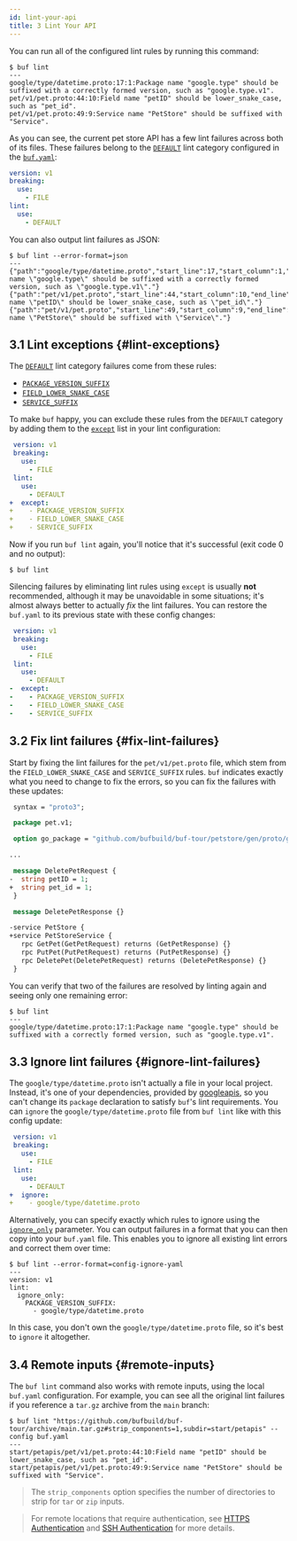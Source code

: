 ```yaml
---
id: lint-your-api
title: 3 Lint Your API
---
```


You can run all of the configured lint rules by running this command:

```terminal
$ buf lint
---
google/type/datetime.proto:17:1:Package name "google.type" should be suffixed with a correctly formed version, such as "google.type.v1".
pet/v1/pet.proto:44:10:Field name "petID" should be lower_snake_case, such as "pet_id".
pet/v1/pet.proto:49:9:Service name "PetStore" should be suffixed with "Service".
```

As you can see, the current pet store API has a few lint failures across both of
its files. These failures belong to the [`DEFAULT`](../lint/rules.md#default)
lint category configured in the [`buf.yaml`](../configuration/v1/buf-yaml.md):

```yaml title="buf.yaml"
version: v1
breaking:
  use:
    - FILE
lint:
  use:
    - DEFAULT
```

You can also output lint failures as JSON:

```terminal
$ buf lint --error-format=json
---
{"path":"google/type/datetime.proto","start_line":17,"start_column":1,"end_line":17,"end_column":21,"type":"PACKAGE_VERSION_SUFFIX","message":"Package name \"google.type\" should be suffixed with a correctly formed version, such as \"google.type.v1\"."}
{"path":"pet/v1/pet.proto","start_line":44,"start_column":10,"end_line":44,"end_column":15,"type":"FIELD_LOWER_SNAKE_CASE","message":"Field name \"petID\" should be lower_snake_case, such as \"pet_id\"."}
{"path":"pet/v1/pet.proto","start_line":49,"start_column":9,"end_line":49,"end_column":17,"type":"SERVICE_SUFFIX","message":"Service name \"PetStore\" should be suffixed with \"Service\"."}
```

## 3.1 Lint exceptions {#lint-exceptions}

The [`DEFAULT`](/lint/rules#default) lint category failures come from these
rules:

- [`PACKAGE_VERSION_SUFFIX`](../lint/rules.md#package_version_suffix)
- [`FIELD_LOWER_SNAKE_CASE`](../lint/rules.md#field_lower_snake_case)
- [`SERVICE_SUFFIX`](../lint/rules.md#service_suffix)

To make `buf` happy, you can exclude these rules from the `DEFAULT` category by
adding them to the [`except`](/lint/configuration#except) list in your lint
configuration:

```yaml title="buf.yaml" {8-11}
 version: v1
 breaking:
   use:
     - FILE
 lint:
   use:
     - DEFAULT
+  except:
+    - PACKAGE_VERSION_SUFFIX
+    - FIELD_LOWER_SNAKE_CASE
+    - SERVICE_SUFFIX
```

Now if you run `buf lint` again, you'll notice that it's successful (exit code 0
and no output):

```terminal
$ buf lint
```

Silencing failures by eliminating lint rules using `except` is usually **not**
recommended, although it may be unavoidable in some situations; it's almost
always better to actually _fix_ the lint failures. You can restore the
`buf.yaml` to its previous state with these config changes:

```yaml title="buf.yaml" {8-11}
 version: v1
 breaking:
   use:
     - FILE
 lint:
   use:
     - DEFAULT
-  except:
-    - PACKAGE_VERSION_SUFFIX
-    - FIELD_LOWER_SNAKE_CASE
-    - SERVICE_SUFFIX
```

## 3.2 Fix lint failures {#fix-lint-failures}

Start by fixing the lint failures for the `pet/v1/pet.proto` file, which stem
from the `FIELD_LOWER_SNAKE_CASE` and `SERVICE_SUFFIX` rules. `buf` indicates
exactly what you need to change to fix the errors, so you can fix the failures
with these updates:

```protobuf title="pet/v1/pet.proto" {10-11,16-17}
 syntax = "proto3";

 package pet.v1;

 option go_package = "github.com/bufbuild/buf-tour/petstore/gen/proto/go/pet/v1;petv1";

...

 message DeletePetRequest {
-  string petID = 1;
+  string pet_id = 1;
 }

 message DeletePetResponse {}

-service PetStore {
+service PetStoreService {
   rpc GetPet(GetPetRequest) returns (GetPetResponse) {}
   rpc PutPet(PutPetRequest) returns (PutPetResponse) {}
   rpc DeletePet(DeletePetRequest) returns (DeletePetResponse) {}
 }
```

You can verify that two of the failures are resolved by linting again and seeing
only one remaining error:

```terminal
$ buf lint
---
google/type/datetime.proto:17:1:Package name "google.type" should be suffixed with a correctly formed version, such as "google.type.v1".
```

## 3.3 Ignore lint failures {#ignore-lint-failures}

The `google/type/datetime.proto` isn't actually a file in your local project.
Instead, it's one of your dependencies, provided by
[googleapis](https://buf.build/googleapis/googleapis), so you can't change its
`package` declaration to satisfy `buf`'s lint requirements. You can `ignore` the
`google/type/datetime.proto` file from `buf lint` like with this config update:

```yaml title="buf.yaml" {8-9}
 version: v1
 breaking:
   use:
     - FILE
 lint:
   use:
     - DEFAULT
+  ignore:
+    - google/type/datetime.proto
```

Alternatively, you can specify exactly which rules to ignore using the
[`ignore_only`](/lint/configuration#ignore_only) parameter. You can output
failures in a format that you can then copy into your `buf.yaml` file. This
enables you to ignore all existing lint errors and correct them over time:

```terminal
$ buf lint --error-format=config-ignore-yaml
---
version: v1
lint:
  ignore_only:
    PACKAGE_VERSION_SUFFIX:
      - google/type/datetime.proto
```

In this case, you don't own the `google/type/datetime.proto` file, so it's best
to `ignore` it altogether.

## 3.4 Remote inputs {#remote-inputs}

The `buf lint` command also works with remote inputs, using the local `buf.yaml`
configuration. For example, you can see all the original lint failures if you
reference a `tar.gz` archive from the `main` branch:

```terminal
$ buf lint "https://github.com/bufbuild/buf-tour/archive/main.tar.gz#strip_components=1,subdir=start/petapis" --config buf.yaml
---
start/petapis/pet/v1/pet.proto:44:10:Field name "petID" should be lower_snake_case, such as "pet_id".
start/petapis/pet/v1/pet.proto:49:9:Service name "PetStore" should be suffixed with "Service".
```

> The `strip_components` option specifies the number of directories to strip for
> `tar` or `zip` inputs.

> For remote locations that require authentication, see
> [HTTPS Authentication](../reference/inputs.md#https) and
> [SSH Authentication](../reference/inputs.md#ssh) for more details.
